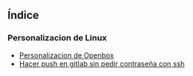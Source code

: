 ## Índice

### Personalizacion de Linux

- [Personalizacion de Openbox](linux/openbox/config.md)
- [Hacer push en gitlab sin pedir contraseña con ssh](git/gitlab-auto-push-project.md)
